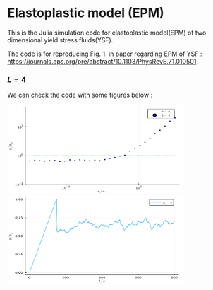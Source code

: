 # Elastoplastic model (EPM)

This is the Julia simulation code for elastoplastic model(EPM) of two dimensional yield stress fluids(YSF).

The code is for reproducing Fig. 1. in paper regarding EPM of YSF : https://journals.aps.org/pre/abstract/10.1103/PhysRevE.71.010501.

### $L=4$

We can check the code with some figures below :

<img src="https://github.com/BOS-Bae/EPM-2D-YSF/blob/main/Fig1.png" width="400" height="200"/>

<img src="https://github.com/BOS-Bae/EPM-2D-YSF/blob/main/Fig1_inset.png" width="400" height="200"/>